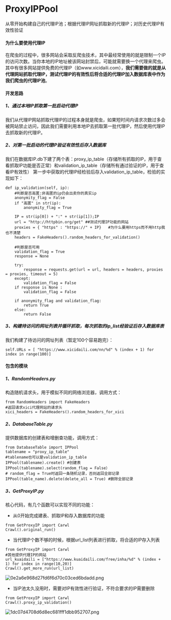 # ProxyIPPool
从零开始构建自己的代理IP池；根据代理IP网址抓取新的代理IP；对历史代理IP有效性验证
#### 为什么要使用代理IP
在爬虫的过程中，很多网站会采取反爬虫技术，其中最经常使用的就是限制一个IP的访问次数。当你本地的IP地址被该网站封禁后，可能就需要换一个代理来爬虫。其中有很多网站提供免费的代理IP（如www.xicidaili.com），**我们需要做的就是从代理网站抓取代理IP，测试代理IP的有效性后将合适的代理IP加入数据库表中作为我们爬虫的代理IP池**。
#### 开发思路
##### 1、通过本地IP抓取第一批启动代理IP
我们从代理IP网站抓取代理IP的过程本身就是爬虫，如果短时间内请求次数过多会被网站禁止访问，因此我们需要利用本地IP去抓取第一批代理IP，然后使用代理IP去抓取新的代理IP。
##### 2、对第一批启动的代理IP验证有效性后存入数据库
我们在数据库IP.db下建了两个表：proxy_ip_table（存储所有抓取的IP，用于查看抓取IP功能是否正常）和validation_ip_table（存储所有通过验证的IP，用于查看IP有效性）
第一步中获取的代理IP经检验后存入validation_ip_table，检验的实现如下：
```
def ip_validation(self, ip):
    #判断是否高匿:非高匿的ip仍会出卖你的真实ip
    anonymity_flag = False
    if "高匿" in str(ip):
        anonymity_flag = True

    IP = str(ip[0]) + ":" + str(ip[1]);IP
    url = "http://httpbin.org/get" ##测试代理IP功能的网站
    proxies = { "https" : "https://" + IP}   #为什么要用https而不用http我也不清楚
    headers = FakeHeaders().random_headers_for_validation()

    #判断是否可用
    validation_flag = True
    response = None

    try:
        response = requests.get(url = url, headers = headers, proxies = proxies, timeout = 5)
    except:
        validation_flag = False
    if response is None :
        validation_flag = False
        
    if anonymity_flag and validation_flag:
        return True
    else:
        return False
```
##### 3、构建待访问的网址列表并循环抓取，每次抓取的ip_list经验证后存入数据库表
我们构建了待访问的网址列表（暂定100个容易跑完）：
```
self.URLs = [ "https://www.xicidaili.com/nn/%d" % (index + 1) for index in range(100)] 
```
#### 包含的模块
##### 1、RandomHeaders.py
构造随机请求头，用于模拟不同的网络浏览器，调用方式：
```
from RandomHeaders import FakeHeaders
#返回请求xici代理网站的请求头
xici_headers = FakeHeaders().random_headers_for_xici
```
##### 2、DatabaseTable.py
提供数据库的创建表和增删查功能，调用方式：
```
from DatabaseTable import IPPool
tablename = "proxy_ip_table"
#tablename也可以是validation_ip_table
IPPool(tablename).create() #创建表
IPPool(tablename).select(random_flag = False）
# random_flag = True时返回一条随机记录，否则返回全部记录
IPPool(table_name).delete(delete_all = True) #删除全部记录
```
##### 3、GetProxyIP.py
核心代码，有几个函数可以实现不同的功能：

* 从0开始完成建表、抓取IP和存入数据库的功能
```
from GetProxyIP import Carwl
Crawl().original_run()
```

* 当代理IP个数不够的时候，根据url_list列表进行抓取，将合适的IP存入列表

```
from GetProxyIP import Carwl
#其他提供代理IP的网站
url_kuaidaili = ["https://www.kuaidaili.com/free/inha/%d" % (index + 1) for index in range(10,20)]
Crawl().get_more_run(url_list)
```
![0e2a6e968d27fd6f6d70c03ced6bdadd.png](en-resource://database/507:1)

* 当IP池太久没用时，需要对IP有效性进行验证，不符合要求的IP需要删除
```
from GetProxyIP import Carwl
Crawl().proxy_ip_validation()
```
![1dc07d4708d6d8ec681fff1dbb952707.png](en-resource://database/509:1)
